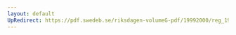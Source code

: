 ```yaml
---
layout: default
UpRedirect: https://pdf.swedeb.se/riksdagen-volumeG-pdf/19992000/reg_19992000/reg_19992000_0271.pdf
---
```

